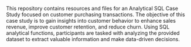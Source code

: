This repository contains resources and files for an Analytical SQL Case Study focused on customer purchasing transactions. The objective of this case study is to gain insights into customer behavior to enhance sales revenue, improve customer retention, and reduce churn. Using SQL analytical functions, participants are tasked with analyzing the provided dataset to extract valuable information and make data-driven decisions.
